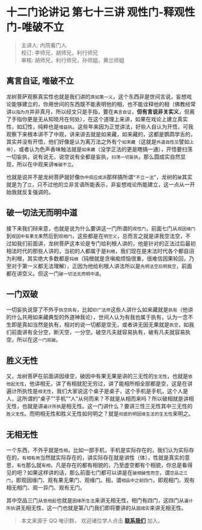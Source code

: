# 十二门论讲记 第七十三讲 观性门-释观性门-唯破不立

> 主讲人: 内院看门人 <br />
> 校订: 李师兄，胡师兄，利行师兄 <br />
> 审核: 胡师兄，利行师兄，孙师姐，黄兰师姐 <br />

## 离言自证, 唯破不立

龙树菩萨观察真实性也就是我们讲的`真如第一义`，这个东西非是世间言说，妄想戏论能够建立的，你用世间的东西既不能表明他的相，也不能诠释他的相（佛教经常讲`以指为月`并非真月，所以经文只是手指，要在`离言自证`，**但有言说非关实义**，但离了手指你更是无从知晓月在何处），在这个道理上来讲，如果在戏论上建立真实性，如幻性，纯粹也是`增益执`。这些年来因为正觉讲法，好些人自认为开悟，可我观察下来根本讲不了中观，讲来讲去就是如来藏，如来藏的，这都是鹦鹉学舌的，其实并没有开悟，他们好像是认为离万法之外有个`如来藏`（这就是`外道自性见`譬如`上帝`），或者认为色声香味触法就是`如来藏`（没学正法的更是瞎搞一通），开悟要扫荡一切妄执，说有说无，说空说有全都是妄执，`扫荡一切妄执`，那么圆成实自然显现，所以在中观来讲`唯破不立`。

也就是说并不是龙树菩萨就好像`伪中观应成派`那样搞所谓`“不立一法”`，龙树的`破`其实就是为了`立`，只不过他的立非言语所能表示，非妄想戏论所能建立，这一点从一开始我就反复强调的。

## 破一切法无而明中道

接下来我们辩来意，也就是说为什么要讲这一门所谓的`观性门`，前面七门从`观因缘门`到`观因中有果无果`然后到`观相门`，这些都是在`明空义`，总而言之就是讲我空法空，不过如我们前面讲，龙树菩萨这本论是专门给利根人讲的，他是针对的正法过后最初相法时代的那些人讲的，当初的人都属于是`利根`，我们现在是末法时代各个都自诩为利根，其实绝大多数都是`钝根`（钝根就是贪嗔痴烦恼很重，很难信因果轮回，乃至对于第一义都无法理解），正因为他给利根人讲法所以是`先明法空后明我空`，前面都在讲空义。但这一门`破一切法无而明中道`。

## 一门双破

一切妄执说穿了不外乎`执空执有`，比如`印广法师`这些人讲什么如来藏就是`执有`（他讲的什么共用如来藏典型的外道神我论），世间人认为有我也属于执有，认为一念不生即是真如当然是执有，相对的说一切都是空无，或者讲无因无果就是`执空`，如我们前面讲有全分空，断灭空，一分空。破空凡夫就容易执有，破有凡夫就容易执空，所以在这`一门双破`。

## 胜义无性

又，龙树菩萨在前面讲因缘空，破因中有果无果是讲的三无性的`生无性`，也就是`依他起无性`，他讲相无，讲了有相就犯无穷过，讲了能相所相全部都是空，这是在讲遍计所执性是`相无性`，我们大家说这个桌子是桌子，这个手机是手机，这个人是人，这所谓的“桌子”“手机”“人”从何而来？不就是从相而来吗？所以破相就是讲相无性，也就是讲`遍计所执`是相无性。这一门讲什么？要讲三性三无性其中三无性的`胜义无性`。而明相无性和胜义无性如何明之？就是`彻底的明因缘生法的生无性`来明之。

## 无相无性

一个东西，不外乎就是`性相`，比如一部手机，手机是实际存在的，我们认为实际存在的，`有相有用`当然就实际存在的，讲实际存在就是讲性（体），性就是真实的意思，`有性`那么就`有相`，凡是存在的都有相貌的，乃至虚空都有个相貌，你总是看得见的吧？如果这样讲的话，那么前面七门都可以讲是在`破相破性而空`，谓`空品之三门`，即观因缘门、观有果无果门、观缘门。相，谓`相品中之前四门`，即观相门、观有相无相门、观一异门、观有无门。

其中空品三门从`依他起`也就是`因缘所生法`来讲无相无性，相门有四门，这四门从`遍计所执`讲无相无性，这一门也就是第八门我们即将要讲的从`圆成实`来讲无相无性。

> 本文来源于 QQ 唯识群， 欢迎诸位学人点击 **[联系我们](https://mp.weixin.qq.com/s/lZCfWjmLjgNR165Tx4_bCQ)** 加入。

